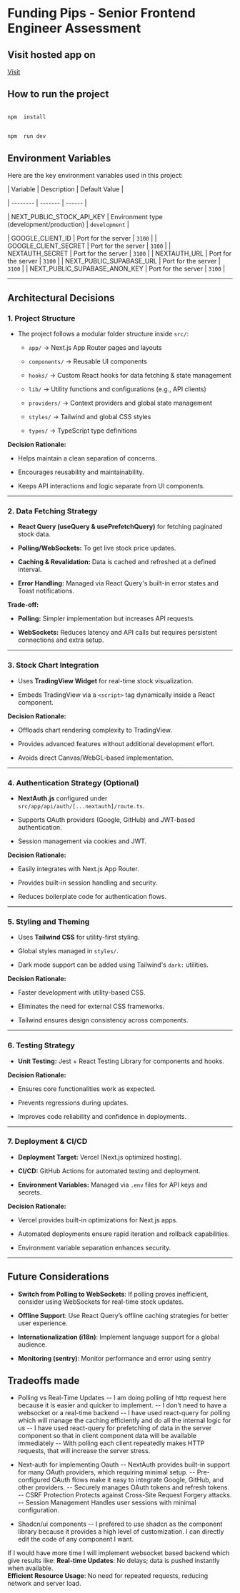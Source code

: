 # Funding Pips - Senior Frontend Engineer Assessment

## Visit hosted app on

[Visit](https://real-time-stock-tracking-taih.vercel.app/)


  ## How to run the project
```bash

npm  install

```

```bash

npm  run dev

```

## Environment Variables


Here are the key environment variables used in this project:

| Variable | Description | Default Value |

| -------- | ------- | ------ |

| NEXT_PUBLIC_STOCK_API_KEY | Environment type (development/production) | `development` |

| GOOGLE_CLIENT_ID | Port for the server | `3100` |
| GOOGLE_CLIENT_SECRET | Port for the server | `3100` |
| NEXTAUTH_SECRET | Port for the server | `3100` |
| NEXTAUTH_URL | Port for the server | `3100` |
| NEXT_PUBLIC_SUPABASE_URL | Port for the server | `3100` |
| NEXT_PUBLIC_SUPABASE_ANON_KEY | Port for the server | `3100` |  

---

## Architectural Decisions

### 1. **Project Structure**

-   The project follows a modular folder structure inside `src/`:
    
    -   `app/` → Next.js App Router pages and layouts
        
    -   `components/` → Reusable UI components
        
    -   `hooks/` → Custom React hooks for data fetching & state management
        
    -   `lib/` → Utility functions and configurations (e.g., API clients)
        
    -   `providers/` → Context providers and global state management
        
    -   `styles/` → Tailwind and global CSS styles
        
    -   `types/` → TypeScript type definitions
        

**Decision Rationale:**

-   Helps maintain a clean separation of concerns.
    
-   Encourages reusability and maintainability.
    
-   Keeps API interactions and logic separate from UI components.
    

----------

### 2. **Data Fetching Strategy**

-   **React Query (**useQuery** **&** **usePrefetchQuery**)** for fetching paginated stock data.
    
-   **Polling/WebSockets:** To get live stock price updates.
    
-   **Caching & Revalidation:** Data is cached and refreshed at a defined interval.
    
-   **Error Handling:** Managed via React Query's built-in error states and Toast notifications.
    

**Trade-off:**

-   **Polling:** Simpler implementation but increases API requests.
    
-   **WebSockets:** Reduces latency and API calls but requires persistent connections and extra setup.
    

----------

### 3. **Stock Chart Integration**

-   Uses **TradingView Widget** for real-time stock visualization.
    
-   Embeds TradingView via a `<script>` tag dynamically inside a React component.
    

**Decision Rationale:**

-   Offloads chart rendering complexity to TradingView.
    
-   Provides advanced features without additional development effort.
    
-   Avoids direct Canvas/WebGL-based implementation.
    

----------

### 4. **Authentication Strategy (Optional)**

-   **NextAuth.js** configured under `src/app/api/auth/[...nextauth]/route.ts`.
    
-   Supports OAuth providers (Google, GitHub) and JWT-based authentication.
    
-   Session management via cookies and JWT.
    

**Decision Rationale:**

-   Easily integrates with Next.js App Router.
    
-   Provides built-in session handling and security.
    
-   Reduces boilerplate code for authentication flows.
    

----------

### 5. **Styling and Theming**

-   Uses **Tailwind CSS** for utility-first styling.
    
-   Global styles managed in `styles/`.
    
-   Dark mode support can be added using Tailwind's `dark:` utilities.
    

**Decision Rationale:**

-   Faster development with utility-based CSS.
    
-   Eliminates the need for external CSS frameworks.
    
-   Tailwind ensures design consistency across components.
    

----------

### 6. **Testing Strategy**

-   **Unit Testing:** Jest + React Testing Library for components and hooks.
 
   
    

**Decision Rationale:**

-   Ensures core functionalities work as expected.
    
-   Prevents regressions during updates.
    
-   Improves code reliability and confidence in deployments.
    

----------

### 7. **Deployment & CI/CD**

-   **Deployment Target:** Vercel (Next.js optimized hosting).
    
-   **CI/CD:** GitHub Actions for automated testing and deployment.
    
-   **Environment Variables:** Managed via `.env` files for API keys and secrets.
    

**Decision Rationale:**

-   Vercel provides built-in optimizations for Next.js apps.
    
-   Automated deployments ensure rapid iteration and rollback capabilities.
    
-   Environment variable separation enhances security.
    

----------

## Future Considerations

-   **Switch from Polling to WebSockets**: If polling proves inefficient, consider using WebSockets for real-time stock updates.
    
-   **Offline Support**: Use React Query’s offline caching strategies for better user experience.
    
-   **Internationalization (i18n)**: Implement language support for a global audience.

-   **Monitoring (sentry)**: Monitor performance and error using sentry 

  

## Tradeoffs made

- Polling vs Real-Time Updates
-- I am doing polling of http request here because it is easier and quicker to implement.
-- I don't need to have a websocket or a real-time backend
-- I have used react-query for polling which will manage the caching efficiently and do all the internal logic for us
-- I have used react-query for prefetching of data in the server component so that in client component data will be available immediately
-- With polling each client repeatedly makes HTTP requests, that will increase the server stress.

- Next-auth for implementing Oauth
--   NextAuth provides built-in support for many OAuth providers, which requiring minimal setup.
--   Pre-configured OAuth flows make it easy to integrate Google, GitHub, and other providers.
--   Securely manages OAuth tokens and refresh tokens.
--   CSRF Protection Protects against Cross-Site Request Forgery attacks.
--   Session Management Handles user sessions with minimal configuration.

- Shadcn/ui components
-- I prefered to use shadcn as the component library because it provides a high level of customization. I can directly edit the code of any component I want.

If I would have more time I will implement websocket based backend which give results like:
**Real-time Updates**: No delays; data is pushed instantly when available.  
**Efficient Resource Usage**: No need for repeated requests, reducing network and server load. 

